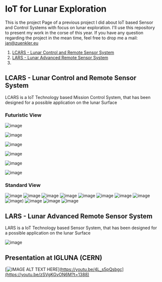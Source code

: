 # IoT for Lunar Exploration

This is the project Page of a previous project I did about IoT based Sensor and Control Systems with focus on lunar exploration. I'll use this repository to present my work in the corse of this year. If you have any question regarding the project in the mean time, feel free to drop me a mail: jan@zuenkler.eu

1. [LCARS - Lunar Control and Remote Sensor System](https://github.com/Spo-ck/IoT-for-Lunar-Exploration/blob/main/README.md#lcars---lunar-control-and-remote-sensor-system)
2. [LARS - Lunar Advanced Remote Sensor System](https://github.com/Spo-ck/IoT-for-Lunar-Exploration/blob/main/README.md#lars---lunar-advanced-remote-sensor-system)
3. 

## LCARS - Lunar Control and Remote Sensor System

LCARS is a IoT Technology based Mission Control System, that has been designed for a possible application on the lunar Surface

### Futuristic View

![image](https://raw.githubusercontent.com/Spo-ck/IoT-for-Lunar-Exploration/main/LCARS-IoT-Mission-Contol/Photos/Futurisitic-System/3F0B25FA-E5CB-476B-9EFE-33B4F49B4261.jpg)

![image](https://raw.githubusercontent.com/Spo-ck/IoT-for-Lunar-Exploration/main/LCARS-IoT-Mission-Contol/Photos/Futurisitic-System/D0EA1320-AA39-4E51-8142-2134F8D77D4B.jpg)

![image](https://raw.githubusercontent.com/Spo-ck/IoT-for-Lunar-Exploration/main/LCARS-IoT-Mission-Contol/Photos/Futurisitic-System/DA514CE1-9D93-43A7-8AC9-D09A61515E71.jpg)

![image](https://raw.githubusercontent.com/Spo-ck/IoT-for-Lunar-Exploration/main/LCARS-IoT-Mission-Contol/Photos/Futurisitic-System/IMG_4725.jpg)

![image](https://raw.githubusercontent.com/Spo-ck/IoT-for-Lunar-Exploration/main/LCARS-IoT-Mission-Contol/Photos/Futurisitic-System/IMG_4726.jpg)

![image](https://raw.githubusercontent.com/Spo-ck/IoT-for-Lunar-Exploration/main/LCARS-IoT-Mission-Contol/Photos/Futurisitic-System/IMG_4727.jpg)

### Standard View

![image](https://raw.githubusercontent.com/Spo-ck/IoT-for-Lunar-Exploration/main/LCARS-IoT-Mission-Contol/Photos/Standard-System/781FDC12-3626-432A-9134-3CF12216B0A1.jpg)
![image](https://raw.githubusercontent.com/Spo-ck/IoT-for-Lunar-Exploration/main/LCARS-IoT-Mission-Contol/Photos/Standard-System/EBF85161-92C2-498D-81F8-F756FBE27404.jpg)
![image](https://raw.githubusercontent.com/Spo-ck/IoT-for-Lunar-Exploration/main/LCARS-IoT-Mission-Contol/Photos/Standard-System/75D53DEB-380D-41F7-B1CA-6C907F27A66B.jpg)
![image](https://raw.githubusercontent.com/Spo-ck/IoT-for-Lunar-Exploration/main/LCARS-IoT-Mission-Contol/Photos/Standard-System/A1603809-9239-4C9E-9761-2A86B975DDFC.jpg)
![image](https://raw.githubusercontent.com/Spo-ck/IoT-for-Lunar-Exploration/main/LCARS-IoT-Mission-Contol/Photos/Standard-System/6CDDA1D4-D0FC-4696-BFC6-4134CD67D167.jpg)
![image](https://raw.githubusercontent.com/Spo-ck/IoT-for-Lunar-Exploration/main/LCARS-IoT-Mission-Contol/Photos/Standard-System/IMG_4717.jpg)
![image](https://raw.githubusercontent.com/Spo-ck/IoT-for-Lunar-Exploration/main/LCARS-IoT-Mission-Contol/Photos/Standard-System/IMG_4720.jpg)
![image](https://raw.githubusercontent.com/Spo-ck/IoT-for-Lunar-Exploration/main/LCARS-IoT-Mission-Contol/Photos/Standard-System/IMG_4722.jpg)
![image](https://raw.githubusercontent.com/Spo-ck/IoT-for-Lunar-Exploration/main/LCARS-IoT-Mission-Contol/Photos/Standard-System/IMG_4719.jpg))
![image](https://raw.githubusercontent.com/Spo-ck/IoT-for-Lunar-Exploration/main/LCARS-IoT-Mission-Contol/Photos/Standard-System/IMG_4723.jpg)
![image](https://raw.githubusercontent.com/Spo-ck/IoT-for-Lunar-Exploration/main/LCARS-IoT-Mission-Contol/Photos/Standard-System/IMG_4724.jpg)
![image](https://raw.githubusercontent.com/Spo-ck/IoT-for-Lunar-Exploration/main/LCARS-IoT-Mission-Contol/Photos/Standard-System/IMG_4721.jpg)


## LARS - Lunar Advanced Remote Sensor System

LARS is a IoT Technology based Sensor System, that has been designed for a possible application on the lunar Surface

![image](https://raw.githubusercontent.com/Spo-ck/IoT-for-Lunar-Exploration/main/LARS-Sensor-System/Pictures/Presentation/307face8-4df4-415e-83c5-395e1f95956d.jpg)

## Presentation at IGLUNA (CERN)

[![IMAGE ALT TEXT HERE](https://raw.githubusercontent.com/Spo-ck/IoT-for-Lunar-Exploration/main/LARS-Sensor-System/Pictures/Presentation/Presentation%20at%20Igluna.png)](https://youtu.be/4L_s5pQsbgc](https://youtu.be/zSVgKGvON6M?t=1388)
